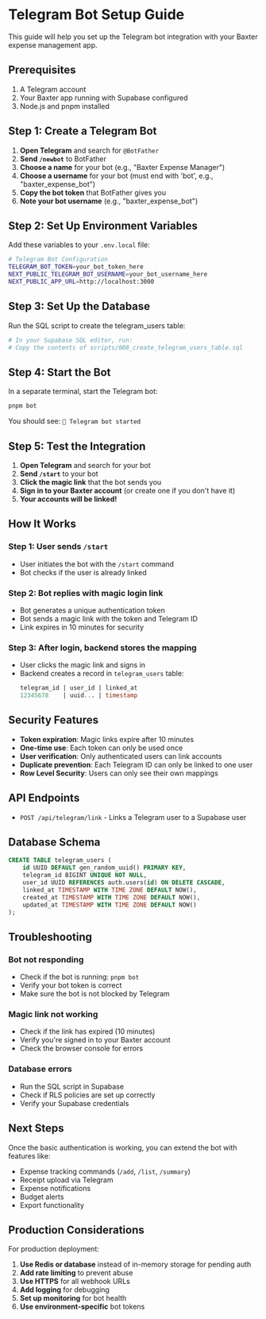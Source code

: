 # Telegram Bot Setup Guide

This guide will help you set up the Telegram bot integration with your Baxter expense management app.

## Prerequisites

1. A Telegram account
2. Your Baxter app running with Supabase configured
3. Node.js and pnpm installed

## Step 1: Create a Telegram Bot

1. **Open Telegram** and search for `@BotFather`
2. **Send `/newbot`** to BotFather
3. **Choose a name** for your bot (e.g., "Baxter Expense Manager")
4. **Choose a username** for your bot (must end with 'bot', e.g., "baxter_expense_bot")
5. **Copy the bot token** that BotFather gives you
6. **Note your bot username** (e.g., "baxter_expense_bot")

## Step 2: Set Up Environment Variables

Add these variables to your `.env.local` file:

```bash
# Telegram Bot Configuration
TELEGRAM_BOT_TOKEN=your_bot_token_here
NEXT_PUBLIC_TELEGRAM_BOT_USERNAME=your_bot_username_here
NEXT_PUBLIC_APP_URL=http://localhost:3000
```

## Step 3: Set Up the Database

Run the SQL script to create the telegram_users table:

```bash
# In your Supabase SQL editor, run:
# Copy the contents of scripts/008_create_telegram_users_table.sql
```

## Step 4: Start the Bot

In a separate terminal, start the Telegram bot:

```bash
pnpm bot
```

You should see: `🤖 Telegram bot started`

## Step 5: Test the Integration

1. **Open Telegram** and search for your bot
2. **Send `/start`** to your bot
3. **Click the magic link** that the bot sends you
4. **Sign in to your Baxter account** (or create one if you don't have it)
5. **Your accounts will be linked!**

## How It Works

### Step 1: User sends `/start`
- User initiates the bot with the `/start` command
- Bot checks if the user is already linked

### Step 2: Bot replies with magic login link
- Bot generates a unique authentication token
- Bot sends a magic link with the token and Telegram ID
- Link expires in 10 minutes for security

### Step 3: After login, backend stores the mapping
- User clicks the magic link and signs in
- Backend creates a record in `telegram_users` table:
  ```sql
  telegram_id | user_id | linked_at
  12345678    | uuid... | timestamp
  ```

## Security Features

- **Token expiration**: Magic links expire after 10 minutes
- **One-time use**: Each token can only be used once
- **User verification**: Only authenticated users can link accounts
- **Duplicate prevention**: Each Telegram ID can only be linked to one user
- **Row Level Security**: Users can only see their own mappings

## API Endpoints

- `POST /api/telegram/link` - Links a Telegram user to a Supabase user

## Database Schema

```sql
CREATE TABLE telegram_users (
    id UUID DEFAULT gen_random_uuid() PRIMARY KEY,
    telegram_id BIGINT UNIQUE NOT NULL,
    user_id UUID REFERENCES auth.users(id) ON DELETE CASCADE,
    linked_at TIMESTAMP WITH TIME ZONE DEFAULT NOW(),
    created_at TIMESTAMP WITH TIME ZONE DEFAULT NOW(),
    updated_at TIMESTAMP WITH TIME ZONE DEFAULT NOW()
);
```

## Troubleshooting

### Bot not responding
- Check if the bot is running: `pnpm bot`
- Verify your bot token is correct
- Make sure the bot is not blocked by Telegram

### Magic link not working
- Check if the link has expired (10 minutes)
- Verify you're signed in to your Baxter account
- Check the browser console for errors

### Database errors
- Run the SQL script in Supabase
- Check if RLS policies are set up correctly
- Verify your Supabase credentials

## Next Steps

Once the basic authentication is working, you can extend the bot with features like:

- Expense tracking commands (`/add`, `/list`, `/summary`)
- Receipt upload via Telegram
- Expense notifications
- Budget alerts
- Export functionality

## Production Considerations

For production deployment:

1. **Use Redis or database** instead of in-memory storage for pending auth
2. **Add rate limiting** to prevent abuse
3. **Use HTTPS** for all webhook URLs
4. **Add logging** for debugging
5. **Set up monitoring** for bot health
6. **Use environment-specific** bot tokens 
